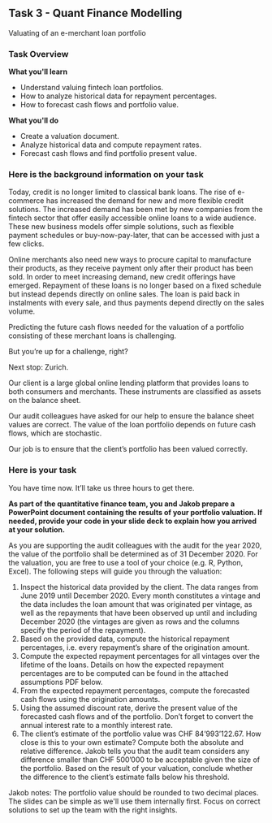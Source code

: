 <h2>Task 3 - Quant Finance Modelling</h2>
Valuating of an e-merchant loan portfolio

<h3>Task Overview</h3>

<b>What you'll learn</b>
 - Understand valuing fintech loan portfolios.
 - How to analyze historical data for repayment percentages.
 - How to forecast cash flows and portfolio value.

<b>What you'll do</b>
 - Create a valuation document.
 - Analyze historical data and compute repayment rates.
 - Forecast cash flows and find portfolio present value.

<h3>Here is the background information on your task</h3>
Today, credit is no longer limited to classical bank loans. The rise of e-commerce has increased the demand for new and more flexible credit solutions. The increased demand has been met by new companies from the fintech sector that offer easily accessible online loans to a wide audience. These new business models offer simple solutions, such as flexible payment schedules or buy-now-pay-later, that can be accessed with just a few clicks. 

Online merchants also need new ways to procure capital to manufacture their products, as they receive payment only after their product has been sold. In order to meet increasing demand, new credit offerings have emerged. Repayment of these loans is no longer based on a fixed schedule but instead depends directly on online sales. The loan is paid back in instalments with every sale, and thus payments depend directly on the sales volume. 

Predicting the future cash flows needed for the valuation of a portfolio consisting of these merchant loans is challenging. 

But you’re up for a challenge, right? 

Next stop: Zurich.

Our client is a large global online lending platform that provides loans to both consumers and merchants. These instruments are classified as assets on the balance sheet. 

Our audit colleagues have asked for our help to ensure the balance sheet values are correct. The value of the loan portfolio depends on future cash flows, which are stochastic. 

Our job is to ensure that the client’s portfolio has been valued correctly.

<h3>Here is your task</h3>
You have time now. It’ll take us three hours to get there.

<b>As part of the quantitative finance team, you and Jakob prepare a PowerPoint document containing the results of your portfolio valuation. If needed, provide your code in your slide deck to explain how you arrived at your solution.</b>

As you are supporting the audit colleagues with the audit for the year 2020, the value of the portfolio shall be determined as of 31 December 2020. For the valuation, you are free to use a tool of your choice (e.g. R, Python, Excel). The following steps will guide you through the valuation:

 1. Inspect the historical data provided by the client. The data ranges from June 2019 until December 2020. Every month constitutes a vintage and the data includes the loan amount that was originated per vintage, as well as the repayments that have been observed up until and including December 2020 (the vintages are given as rows and the columns specify the period of the repayment).
 2. Based on the provided data, compute the historical repayment percentages, i.e. every repayment’s share of the origination amount.
 3. Compute the expected repayment percentages for all vintages over the lifetime of the loans. Details on how the expected repayment percentages are to be computed can be found in the attached assumptions PDF below.
 4. From the expected repayment percentages, compute the forecasted cash flows using the origination amounts.
 5. Using the assumed discount rate, derive the present value of the forecasted cash flows and of the portfolio. Don’t forget to convert the annual interest rate to a monthly interest rate.
 6. The client’s estimate of the portfolio value was CHF 84’993’122.67. How close is this to your own estimate? Compute both the absolute and relative difference. Jakob tells you that the audit team considers any difference smaller than CHF 500’000 to be acceptable given the size of the portfolio. Based on the result of your valuation, conclude whether the difference to the client’s estimate falls below his threshold. 

Jakob notes: The portfolio value should be rounded to two decimal places. The slides can be simple as we'll use them internally first. Focus on correct solutions to set up the team with the right insights. 
